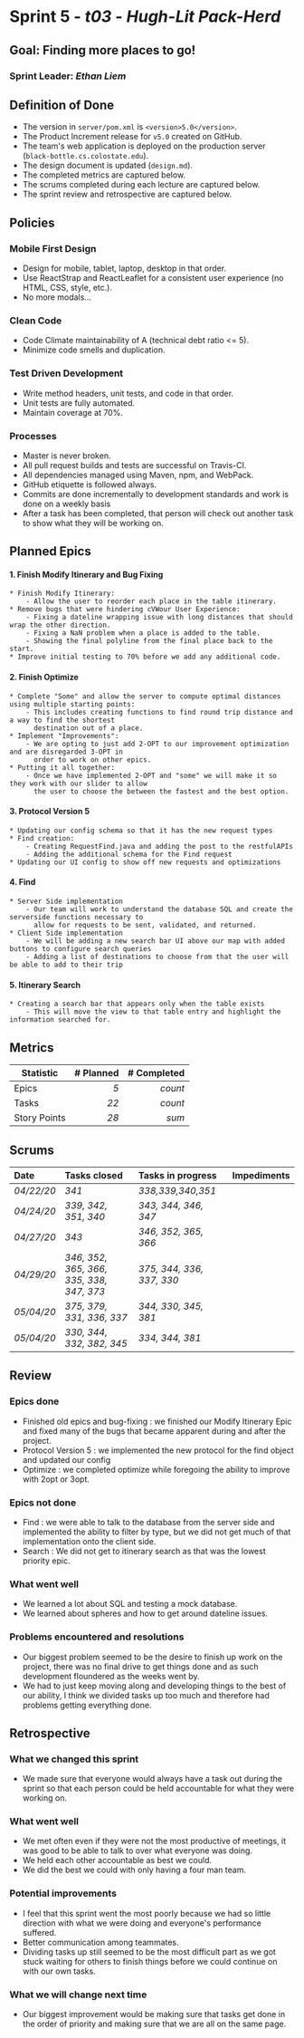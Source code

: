 # Sprint 5 - *t03* - *Hugh-Lit Pack-Herd*

## Goal: Finding more places to go!
### Sprint Leader: *Ethan Liem*


## Definition of Done

* The version in `server/pom.xml` is `<version>5.0</version>`.
* The Product Increment release for `v5.0` created on GitHub.
* The team's web application is deployed on the production server (`black-bottle.cs.colostate.edu`).
* The design document is updated (`design.md`).
* The completed metrics are captured below.
* The scrums completed during each lecture are captured below.
* The sprint review and retrospective are captured below.


## Policies

### Mobile First Design
* Design for mobile, tablet, laptop, desktop in that order.
* Use ReactStrap and ReactLeaflet for a consistent user experience (no HTML, CSS, style, etc.).
* No more modals...

### Clean Code
* Code Climate maintainability of A (technical debt ratio <= 5).
* Minimize code smells and duplication.

### Test Driven Development
* Write method headers, unit tests, and code in that order.
* Unit tests are fully automated.
* Maintain coverage at 70%.

### Processes
* Master is never broken. 
* All pull request builds and tests are successful on Travis-CI.
* All dependencies managed using Maven, npm, and WebPack.
* GitHub etiquette is followed always.
* Commits are done incrementally to development standards and work is done on a weekly basis
* After a task has been completed, that person will check out another task to show what they will be working on.


## Planned Epics
#### 1. Finish Modify Itinerary and Bug Fixing
    * Finish Modify Itinerary:
        - Allow the user to reorder each place in the table itinerary.
    * Remove bugs that were hindering cVWour User Experience:
        - Fixing a dateline wrapping issue with long distances that should wrap the other direction.
        - Fixing a NaN problem when a place is added to the table.
        - Showing the final polyline from the final place back to the start.
    * Improve initial testing to 70% before we add any additional code.
#### 2. Finish Optimize
    * Complete "Some" and allow the server to compute optimal distances using multiple starting points:
        - This includes creating functions to find round trip distance and a way to find the shortest 
          destination out of a place.
    * Implement "Improvements":
        - We are opting to just add 2-OPT to our improvement optimization and are disregarded 3-OPT in
          order to work on other epics.
    * Putting it all together:
        - Once we have implemented 2-OPT and "some" we will make it so they work with our slider to allow
          the user to choose the between the fastest and the best option.
#### 3. Protocol Version 5
    * Updating our config schema so that it has the new request types
    * Find creation:
        - Creating RequestFind.java and adding the post to the restfulAPIs
        - Adding the additional schema for the Find request
    * Updating our UI config to show off new requests and optimizations
#### 4. Find
    * Server Side implementation
        - Our team will work to understand the database SQL and create the serverside functions necessary to
          allow for requests to be sent, validated, and returned.
    * Client Side implementation
        - We will be adding a new search bar UI above our map with added buttons to configure search queries
        - Adding a list of destinations to choose from that the user will be able to add to their trip
#### 5. Itinerary Search
    * Creating a search bar that appears only when the table exists
        - This will move the view to that table entry and highlight the information searched for.
## Metrics

| Statistic | # Planned | # Completed |
| --- | ---: | ---: |
| Epics | *5* | *count* |
| Tasks |  *22*   | *count* | 
| Story Points |  *28*  | *sum* | 


## Scrums

| Date | Tasks closed  | Tasks in progress | Impediments |
| :--- | :--- | :--- | :--- |
| *04/22/20* | *341* | *338,339,340,351* |  |
| *04/24/20* | *339, 342, 351, 340* | *343, 344, 346, 347* |  |
| *04/27/20* | *343* | *346, 352, 365, 366* |  |
| *04/29/20* | *346, 352, 365, 366, 335, 338, 347, 373* | *375, 344, 336, 337, 330* |  |
| *05/04/20* | *375, 379, 331, 336, 337* | *344, 330, 345, 381* | |
| *05/04/20* | *330, 344, 332, 382, 345* | *334, 344, 381* |  |


## Review

### Epics done  
* Finished old epics and bug-fixing : we finished our Modify Itinerary Epic and fixed many of the bugs that became apparent during and after the project.
* Protocol Version 5 : we implemented the new protocol for the find object and updated our config
* Optimize : we completed optimize while foregoing the ability to improve with 2opt or 3opt.
### Epics not done 
* Find : we were able to talk to the database from the server side and implemented the ability to filter by type, but we did not get much of that implementation onto the client side.
* Search : We did not get to itinerary search as that was the lowest priority epic.

### What went well
* We learned a lot about SQL and testing a mock database.
* We learned about spheres and how to get around dateline issues.

### Problems encountered and resolutions
* Our biggest problem seemed to be the desire to finish up work on the project, there was no final drive to get things done and as such development floundered as the weeks went by.
* We had to just keep moving along and developing things to the best of our ability, I think we divided tasks up too much and therefore had problems getting everything done.

## Retrospective

### What we changed this sprint
* We made sure that everyone would always have a task out during the sprint so that each person could be held accountable for what they were working on.

### What went well
* We met often even if they were not the most productive of meetings, it was good to be able to talk to over what everyone was doing.
* We held each other accountable as best we could.
* We did the best we could with only having a four man team.

### Potential improvements
* I feel that this sprint went the most poorly because we had so little direction with what we were doing and everyone's performance suffered.
* Better communication among teammates.
* Dividing tasks up still seemed to be the most difficult part as we got stuck waiting for others to finish things before we could continue on with our own tasks.

### What we will change next time
* Our biggest improvement would be making sure that tasks get done in the order of priority and making sure that we are all on the same page.
